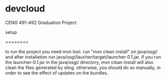 devcloud
========

CENG 491-492 Graduation Project

setup

========

to run the project you need mvn tool.
run "mvn clean install" on java/osgi/ and after installation run java/osgi/laucher/target/launcher-0.1.jar.
if you run the launcher-0.1.jar in the java/osgi/ directory, mvn clean install will also clean the files generated by sling.
otherwise, you should do so manually, in order to see the effect of updates on the bundles.
